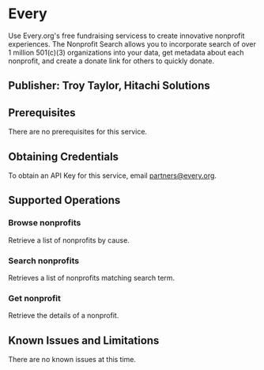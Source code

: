 # Every
Use Every.org's free fundraising servicess to create innovative nonprofit experiences. The Nonprofit Search allows you to incorporate search of over 1 million 501(c)(3) organizations into your data, get metadata about each nonprofit, and create a donate link for others to quickly donate.

## Publisher: Troy Taylor, Hitachi Solutions

## Prerequisites
There are no prerequisites for this service.

## Obtaining Credentials
To obtain an API Key for this service, email [partners@every.org](mailto:partners@every.org).

## Supported Operations
### Browse nonprofits
Retrieve a list of nonprofits by cause.
### Search nonprofits
Retrieves a list of nonprofits matching search term.
### Get nonprofit
Retrieve the details of a nonprofit.

## Known Issues and Limitations
There are no known issues at this time.
